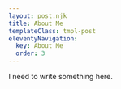 ```yaml
---
layout: post.njk
title: About Me
templateClass: tmpl-post
eleventyNavigation:
  key: About Me
  order: 3
---
```


I need to write something here.
